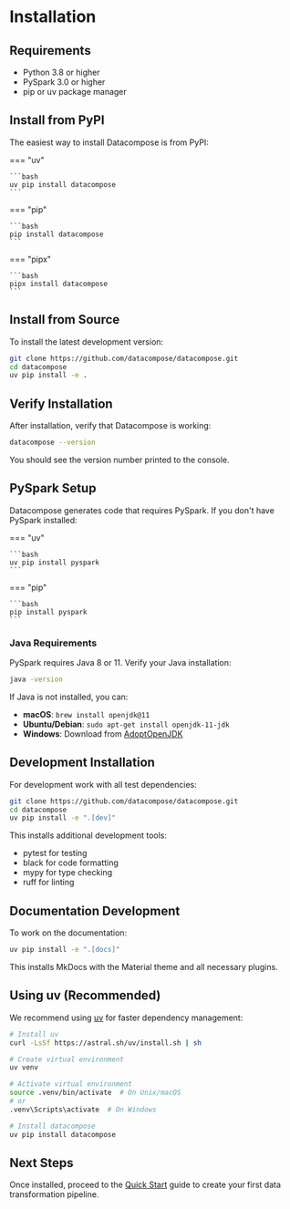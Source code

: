 # Installation

## Requirements

- Python 3.8 or higher
- PySpark 3.0 or higher
- pip or uv package manager

## Install from PyPI

The easiest way to install Datacompose is from PyPI:

=== "uv"

    ```bash
    uv pip install datacompose
    ```

=== "pip"

    ```bash
    pip install datacompose
    ```

=== "pipx"

    ```bash
    pipx install datacompose
    ```

## Install from Source

To install the latest development version:

```bash
git clone https://github.com/datacompose/datacompose.git
cd datacompose
uv pip install -e .
```

## Verify Installation

After installation, verify that Datacompose is working:

```bash
datacompose --version
```

You should see the version number printed to the console.

## PySpark Setup

Datacompose generates code that requires PySpark. If you don't have PySpark installed:

=== "uv"

    ```bash
    uv pip install pyspark
    ```

=== "pip"

    ```bash
    pip install pyspark
    ```

### Java Requirements

PySpark requires Java 8 or 11. Verify your Java installation:

```bash
java -version
```

If Java is not installed, you can:

- **macOS**: `brew install openjdk@11`
- **Ubuntu/Debian**: `sudo apt-get install openjdk-11-jdk`
- **Windows**: Download from [AdoptOpenJDK](https://adoptopenjdk.net/)

## Development Installation

For development work with all test dependencies:

```bash
git clone https://github.com/datacompose/datacompose.git
cd datacompose
uv pip install -e ".[dev]"
```

This installs additional development tools:
- pytest for testing
- black for code formatting
- mypy for type checking
- ruff for linting

## Documentation Development

To work on the documentation:

```bash
uv pip install -e ".[docs]"
```

This installs MkDocs with the Material theme and all necessary plugins.

## Using uv (Recommended)

We recommend using [uv](https://github.com/astral-sh/uv) for faster dependency management:

```bash
# Install uv
curl -LsSf https://astral.sh/uv/install.sh | sh

# Create virtual environment
uv venv

# Activate virtual environment
source .venv/bin/activate  # On Unix/macOS
# or
.venv\Scripts\activate  # On Windows

# Install datacompose
uv pip install datacompose
```

## Next Steps

Once installed, proceed to the [Quick Start](quickstart.md) guide to create your first data transformation pipeline.